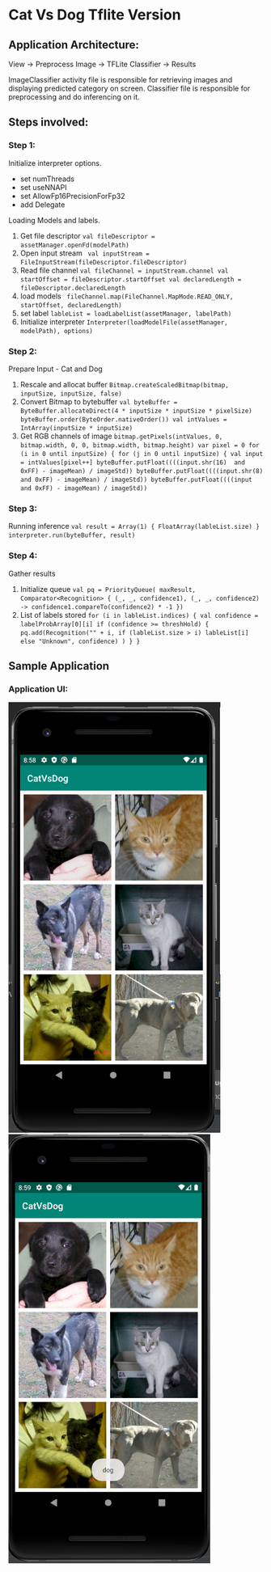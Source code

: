 # Cat Vs Dog Tflite Version

## Application Architecture: 

View -> Preprocess Image -> TFLite Classifier -> Results

ImageClassifier activity file is responsible for retrieving images and displaying predicted category on screen.
Classifier file is responsible for preprocessing and do inferencing on it.


## Steps involved:

### Step 1: 
Initialize interpreter options. 
 - set numThreads
 - set useNNAPI
 - set AllowFp16PrecisionForFp32
 - add Delegate

Loading Models and labels.
 1. Get file descriptor 
 		``` val fileDescriptor = assetManager.openFd(modelPath) ```
 2. Open input stream
        ``` val inputStream = FileInputStream(fileDescriptor.fileDescriptor)```
 3. Read file channel
        ```
        val fileChannel = inputStream.channel
        val startOffset = fileDescriptor.startOffset
        val declaredLength = fileDescriptor.declaredLength
        ```
 4. load models
 		``` fileChannel.map(FileChannel.MapMode.READ_ONLY, startOffset, declaredLength)```
 5. set label
 		```lableList = loadLabelList(assetManager, labelPath)```
 6. Initialize interpreter
 		```Interpreter(loadModelFile(assetManager, modelPath), options)```

### Step 2:
Prepare Input - Cat and Dog

 1. Rescale and allocat buffer
 		```Bitmap.createScaledBitmap(bitmap, inputSize, inputSize, false)```
 2. Convert Bitmap to bytebuffer
 		```
 		val byteBuffer = ByteBuffer.allocateDirect(4 * inputSize * inputSize * pixelSize)
        byteBuffer.order(ByteOrder.nativeOrder())
        val intValues = IntArray(inputSize * inputSize)
        ```
 3. Get RGB channels of image
 		```
 		bitmap.getPixels(intValues, 0, bitmap.width, 0, 0, bitmap.width, bitmap.height)
        var pixel = 0
        for (i in 0 until inputSize) {
            for (j in 0 until inputSize) {
                val input = intValues[pixel++]
                byteBuffer.putFloat((((input.shr(16)  and 0xFF) - imageMean) / imageStd))
                byteBuffer.putFloat((((input.shr(8) and 0xFF) - imageMean) / imageStd))
                byteBuffer.putFloat((((input and 0xFF) - imageMean) / imageStd))
        ```

### Step 3: 
Running inference
		```
		val result = Array(1) { FloatArray(lableList.size) }
        interpreter.run(byteBuffer, result)
        ```

### Step 4: 
Gather results

 1. Initialize queue
 		```
 		val pq = PriorityQueue(
            maxResult,
            Comparator<Recognition> {
                    (_, _, confidence1), (_, _, confidence2)
                -> confidence1.compareTo(confidence2) * -1
            })
        ```
 2. List of labels stored
 		```
 		for (i in lableList.indices) {
            val confidence = labelProbArray[0][i]
            if (confidence >= threshHold) {
                pq.add(Recognition("" + i,
                    if (lableList.size > i) lableList[i] else "Unknown", confidence)
                )
            }
        }
        ```

## Sample Application

### Application UI: 
<img src="img/homepic.png"/>
<img src="img/result.png">
